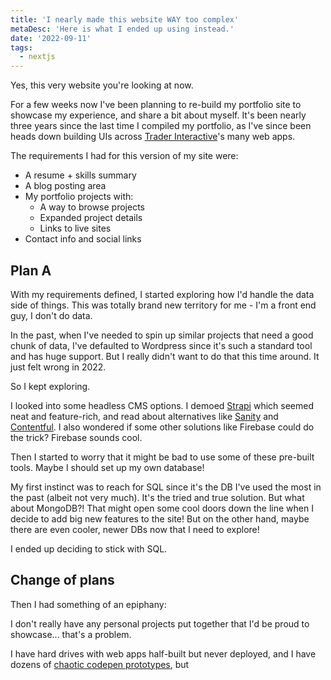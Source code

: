 ```yaml
---
title: 'I nearly made this website WAY too complex'
metaDesc: 'Here is what I ended up using instead.'
date: '2022-09-11'
tags:
  - nextjs
---
```


Yes, this very website you're looking at now.

For a few weeks now I've been planning to re-build my portfolio site to showcase my experience, and share a bit about myself. It's been nearly three years since the last time I compiled my portfolio, as I've since been heads down building UIs across [Trader Interactive](https://www.crunchbase.com/organization/trader-interactive)'s many web apps.

The requirements I had for this version of my site were:

- A resume + skills summary
- A blog posting area
- My portfolio projects with:
  - A way to browse projects
  - Expanded project details 
  - Links to live sites
- Contact info and social links

## Plan A

With my requirements defined, I started exploring how I'd handle the data side of things. This was totally brand new territory for me - I'm a front end guy, I don't do data.

In the past, when I've needed to spin up similar projects that need a good chunk of data, I've defaulted to Wordpress since it's such a standard tool and has huge support. But I really didn't want to do that this time around. It just felt wrong in 2022.

So I kept exploring.

I looked into some headless CMS options. I demoed [Strapi](https://strapi.io/) which seemed neat and feature-rich, and read about alternatives like [Sanity](https://www.sanity.io/) and [Contentful](https://www.contentful.com/). I also wondered if some other solutions like Firebase could do the trick? Firebase sounds cool.

Then I started to worry that it might be bad to use some of these pre-built tools. Maybe I should set up my own database!

My first instinct was to reach for SQL since it's the DB I've used the most in the past (albeit not very much). It's the tried and true solution. But what about MongoDB?! That might open some cool doors down the line when I decide to add big new features to the site! But on the other hand, maybe there are even cooler, newer DBs now that I need to explore!

I ended up deciding to stick with SQL. 

## Change of plans

Then I had something of an epiphany:

I don't really have any personal projects put together that I'd be proud to showcase... that's a problem.

I have hard drives with web apps half-built but never deployed, and I have dozens of [chaotic codepen prototypes](https://codepen.io/josh-howson), but  
